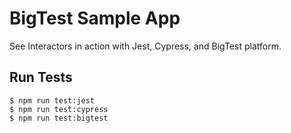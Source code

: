 # BigTest Sample App

See Interactors in action with Jest, Cypress, and BigTest platform.

## Run Tests
```
$ npm run test:jest
$ npm run test:cypress
$ npm run test:bigtest
```